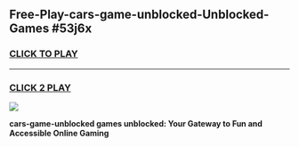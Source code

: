 
## Free-Play-cars-game-unblocked-Unblocked-Games #53j6x
<h3>
<a href="https://news.freeplayer.one?title=cars-game-unblocked&ref=8M">CLICK TO PLAY</a></h3>
<hr>

<h3>
<a href="https://news.freeplayer.one?title=cars-game-unblocked&ref=8M">CLICK 2 PLAY</a>
  
</h3>

<a href="https://news.freeplayer.one?title=cars-game-unblocked&ref=8M"><img src="https://clearcache.store/games.png"></a>


**cars-game-unblocked games unblocked: Your Gateway to Fun and Accessible Online Gaming**
